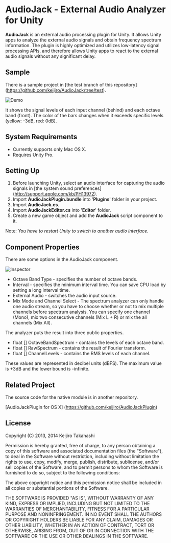 AudioJack - External Audio Analyzer for Unity
=============================================

**AudioJack** is an external audio processing plugin for Unity. It allows Unity
apps to analyze the external audio signals and obtain frequency spectrum
information. The plugin is highly optimized and utilizes low-latency signal
processing APIs, and therefore allows Unity apps to react to the external audio
signals without any significant delay.

Sample
------

There is a sample project in [the test branch of this repository]
(https://github.com/keijiro/AudioJack/tree/test).

![Demo](http://keijiro.github.io/AudioJack/demo.png)

It shows the signal levels of each input channel (behind) and each octave
band (front). The color of the bars changes when it exceeds specific levels
(yellow: -3dB, red: 0dB).

System Requirements
-------------------

- Currently supports only Mac OS X.
- Requires Unity Pro.

Setting Up
----------

1. Before launching Unity, select an audio interface for capturing the
   audio signals in [the system sound preferences]
   (http://support.apple.com/kb/PH13972).
2. Import **AudioJackPlugin.bundle** into '**Plugins**' folder in
   your project.
3. Import **AudioJack.cs**.
4. Import **AudioJackEditor.cs** into '**Editor**' folder.
5. Create a new game object and add the **AudioJack** script component to it.

Note: *You have to restart Unity to switch to another audio interface.*

Component Properties
--------------------

There are some options in the AudioJack component.

![Inspector](http://keijiro.github.io/AudioJack/inspector2.png)

- Octave Band Type - specifies the number of octave bands.
- Interval - specifies the minimum interval time. You can save CPU load by
  setting a long interval time.
- External Audio - switches the audio input source.
- Mix Mode and Channel Select - The spectrum analyzer can only handle one audio
  stream, so you have to choose whether or not to mix multiple channels before
  spectrum analysis. You can specify one channel (Mono), mix two
  consecutive channels (Mix L + R) or mix the all channels (Mix All).

The analyzer puts the result into three public properties.

- float [] OctaveBandSpectrum - contains the levels of each octave band.
- float [] RawSpectrum - contains the result of Fourier transform.
- float [] ChannelLevels - contains the RMS levels of each channel.

These values are represented in decibel units (dBFS). The maximum value is
+3dB and the lower bound is -infinite.

Related Project
---------------

The source code for the native module is in another repository.

[AudioJackPlugin for OS X]
(https://github.com/keijiro/AudioJackPlugin)

License
-------

Copyright (C) 2013, 2014 Keijiro Takahashi

Permission is hereby granted, free of charge, to any person obtaining a copy of
this software and associated documentation files (the "Software"), to deal in
the Software without restriction, including without limitation the rights to
use, copy, modify, merge, publish, distribute, sublicense, and/or sell copies of
the Software, and to permit persons to whom the Software is furnished to do so,
subject to the following conditions:

The above copyright notice and this permission notice shall be included in all
copies or substantial portions of the Software.

THE SOFTWARE IS PROVIDED "AS IS", WITHOUT WARRANTY OF ANY KIND, EXPRESS OR
IMPLIED, INCLUDING BUT NOT LIMITED TO THE WARRANTIES OF MERCHANTABILITY, FITNESS
FOR A PARTICULAR PURPOSE AND NONINFRINGEMENT. IN NO EVENT SHALL THE AUTHORS OR
COPYRIGHT HOLDERS BE LIABLE FOR ANY CLAIM, DAMAGES OR OTHER LIABILITY, WHETHER
IN AN ACTION OF CONTRACT, TORT OR OTHERWISE, ARISING FROM, OUT OF OR IN
CONNECTION WITH THE SOFTWARE OR THE USE OR OTHER DEALINGS IN THE SOFTWARE.
